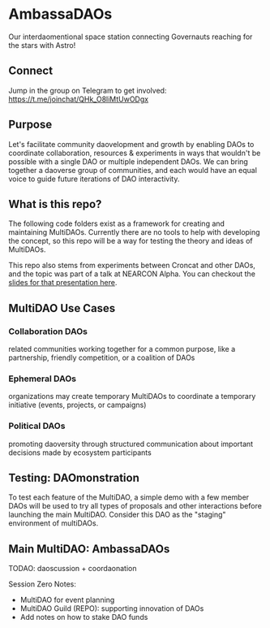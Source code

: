 # AmbassaDAOs
Our interdaomentional space station connecting Governauts reaching for the stars with Astro!

## Connect

Jump in the group on Telegram to get involved: https://t.me/joinchat/QHk_O8liMtUwODgx

## Purpose

Let's facilitate community daovelopment and growth by enabling DAOs to coordinate collaboration, resources & experiments in ways that wouldn't be possible with a single DAO or multiple independent DAOs. We can bring together a daoverse group of communities, and each would have an equal voice to guide future iterations of DAO interactivity.

## What is this repo?

The following code folders exist as a framework for creating and maintaining MultiDAOs. Currently there are no tools to help with developing the concept, so this repo will be a way for testing the theory and ideas of MultiDAOs.

This repo also stems from experiments between Croncat and other DAOs, and the topic was part of a talk at NEARCON Alpha. You can checkout the [slides for that presentation here](https://docs.google.com/presentation/d/1QtyyE6VuHWyzwkyl8dAKCWZYMBx-y0viSIJmuen67f4/edit?usp=sharing).

## MultiDAO Use Cases

### Collaboration DAOs
related communities working together for a common purpose, like a partnership, friendly competition, or a coalition of DAOs
### Ephemeral DAOs
organizations may create temporary MultiDAOs to coordinate a temporary initiative (events, projects, or campaigns)
### Political DAOs
promoting daoversity through structured communication about important decisions made by ecosystem participants

## Testing: DAOmonstration

To test each feature of the MultiDAO, a simple demo with a few member DAOs will be used to try all types of proposals and other interactions before launching the main MultiDAO. Consider this DAO as the "staging" environment of multiDAOs.

## Main MultiDAO: AmbassaDAOs

TODAO: daoscussion + coordaonation

Session Zero Notes:
- MultiDAO for event planning
- MultiDAO Guild (REPO): supporting innovation of DAOs
- Add notes on how to stake DAO funds